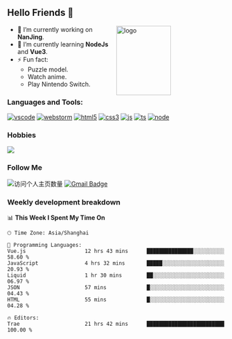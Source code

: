 ## Hello Friends 👋

<img src="https://github-readme-stats.vercel.app/api?username=Eugeniocode&show_icons=true&theme=vue" alt="logo" height="160" align="right" width="50%" />

- 🔭 I’m currently working on **NanJing**.
- 🌱 I’m currently learning **NodeJs** and **Vue3**.
- ⚡ Fun fact: 
  - Puzzle model.
  - Watch anime.
  - Play Nintendo Switch.



### Languages and Tools:

[![vscode](https://img.shields.io/badge/Visual%20Studio%20Code-blue?style=flat-square&logo=visualstudiocode&logoColor=ffffff)]()
[![webstorm](https://img.shields.io/badge/webstorm-528DD7?style=flat-square&logo=webstorm&logoColor=#ffffff)]()
[![html5](https://img.shields.io/badge/-HTML5-F16528?style=flat-square&logo=html5&logoColor=ffffff)]()
[![css3](https://img.shields.io/badge/-CSS3-3699D5?style=flat-square&logo=css3&logoColor=ffffff)]()
[![js](https://img.shields.io/badge/-Javascript-F0DA50?style=flat-square&logo=javascript&logoColor=ffffff)]()
[![ts](https://img.shields.io/badge/-Typescript-083061?style=flat-square&logo=typescript&logoColor=ffffff)]()
[![node](https://img.shields.io/badge/-Node.js-80BD00?style=flat-square&logo=nodedotjs&logoColor=ffffff)]()


### Hobbies

![](https://img.shields.io/badge/-Nintendo%20Switch-e60012?style=flat-square&logo=nintendo%20switch&logoColor=ffffff)

### Follow Me
![访问个人主页数量](https://komarev.com/ghpvc/?username=Eugeniocode&color=blue)
[![Gmail Badge](https://img.shields.io/badge/mail-eugeniocode@yeah.net-blue?style=flat&logo=Gmail&logoColor=white&link=mailto:eugeniocode@yeah.net)](mailto:eugeniocode@yeah.net)


### Weekly development breakdown
<!--START_SECTION:waka-->
📊 **This Week I Spent My Time On** 

```text
🕑︎ Time Zone: Asia/Shanghai

💬 Programming Languages: 
Vue.js                   12 hrs 43 mins      ███████████████░░░░░░░░░░   58.60 % 
JavaScript               4 hrs 32 mins       █████░░░░░░░░░░░░░░░░░░░░   20.93 % 
Liquid                   1 hr 30 mins        ██░░░░░░░░░░░░░░░░░░░░░░░   06.97 % 
JSON                     57 mins             █░░░░░░░░░░░░░░░░░░░░░░░░   04.43 % 
HTML                     55 mins             █░░░░░░░░░░░░░░░░░░░░░░░░   04.28 % 

🔥 Editors: 
Trae                     21 hrs 42 mins      █████████████████████████   100.00 % 
```


<!--END_SECTION:waka-->

